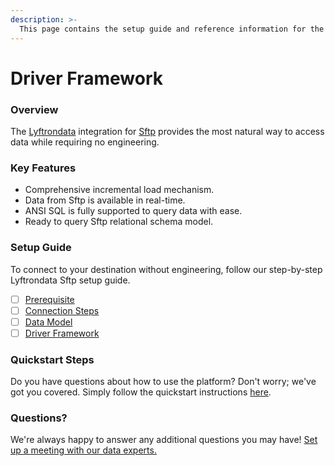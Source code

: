 ```yaml
---
description: >-
  This page contains the setup guide and reference information for the Sftp source connector.
---
```


# Driver Framework

### Overview

The [Lyftrondata](https://www.lyftrondata.com/) integration for [Sftp](None) provides the most natural way to access data while requiring no engineering.

### Key Features

* Comprehensive incremental load mechanism.
* Data from Sftp is available in real-time.&#x20;
* ANSI SQL is fully supported to query data with ease.
* Ready to query Sftp relational schema model.

### Setup Guide

To connect to your destination without engineering, follow our step-by-step Lyftrondata Sftp setup guide.

* [ ] [Prerequisite](../prerequisite.md)
* [ ] [Connection Steps](../connection-steps.md)
* [ ] [Data Model](../data-model/erd.md)
* [ ] [Driver Framework](../driver-framework/)

### Quickstart Steps

Do you have questions about how to use the platform? Don't worry; we've got you covered. Simply follow the quickstart instructions [here](../driver-framework/README.md).

### Questions? <a href="#questions" id="questions"></a>

We're always happy to answer any additional questions you may have! [Set up a meeting with our data experts.](https://www.lyftrondata.com/book-a-meeting/)


